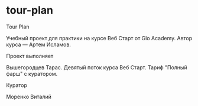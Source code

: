 # tour-plan
Tour Plan

Учебный проект для практики на курсе Веб Старт от Glo Academy. Автор курса — Артем Исламов.


Проект выполняет

Вышегородцев Тарас. Девятый поток курса Веб Старт. Тариф "Полный фарш" с куратором.


Куратор

Моренко Виталий